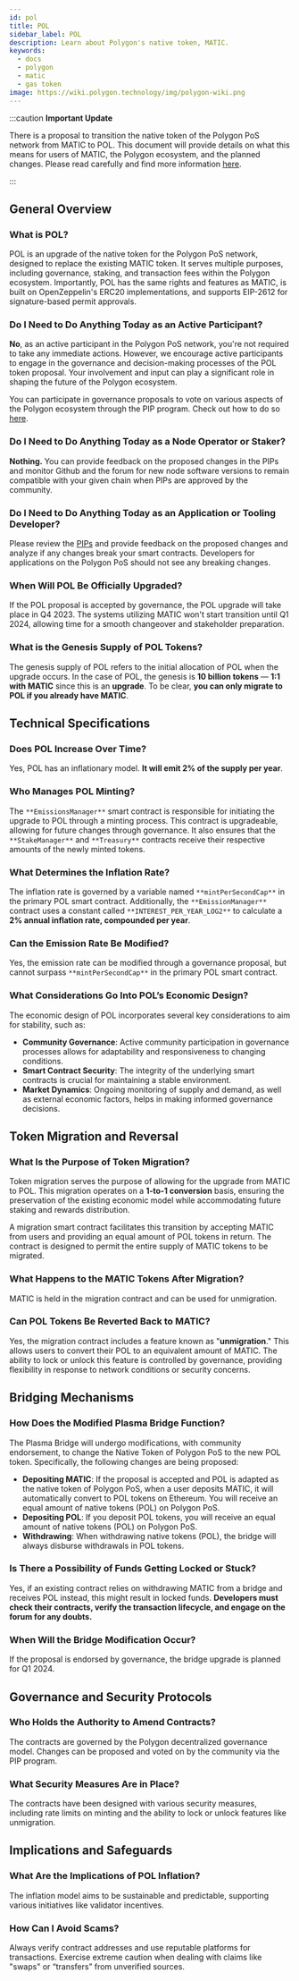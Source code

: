 ```yaml
---
id: pol
title: POL
sidebar_label: POL
description: Learn about Polygon's native token, MATIC.
keywords:
  - docs
  - polygon
  - matic
  - gas token
image: https://wiki.polygon.technology/img/polygon-wiki.png
---
```


:::caution **Important Update**

There is a proposal to transition the native token of the Polygon PoS network from MATIC to POL. This document will provide details on what this means for users of MATIC, the Polygon ecosystem, and the planned changes. Please read carefully and find more information [<ins>here</ins>](https://polygon.technology/blog/polygon-2-0-implementation-officially-begins-the-first-set-of-pips-polygon-improvement-proposals-released).

:::

## General Overview

### What is POL?

POL is an upgrade of the native token for the Polygon PoS network, designed to replace the existing MATIC token. It serves multiple purposes, including governance, staking, and transaction fees within the Polygon ecosystem. Importantly, POL has the same rights and features as MATIC, is built on OpenZeppelin's ERC20 implementations, and supports EIP-2612 for signature-based permit approvals.

### Do I Need to Do Anything Today as an Active Participant?

**No**, as an active participant in the Polygon PoS network, you're not required to take any immediate actions. However, we encourage active participants to engage in the governance and decision-making processes of the POL token proposal. Your involvement and input can play a significant role in shaping the future of the Polygon ecosystem.

You can participate in governance proposals to vote on various aspects of the Polygon ecosystem through the PIP program. Check out how to do so [here](https://wiki.polygon.technology/docs/category/polygon-improvement-proposals-pips/).

### **Do** I Need to Do Anything Today **as a Node Operator or Staker?**

**Nothing.** You can provide feedback on the proposed changes in the PIPs and monitor Github and the forum for new node software versions to remain compatible with your given chain when PIPs are approved by the community.

### **Do** I Need to Do Anything **Today as an Application or Tooling Developer?**

Please review the [PIPs](https://forum.polygon.technology/t/pip-18-polygon-2-0-phase-0-frontier/12913) and provide feedback on the proposed changes and analyze if any changes break your smart contracts. Developers for applications on the Polygon PoS should not see any breaking changes.

### When Will POL Be Officially Upgraded?

If the POL proposal is accepted by governance, the POL upgrade will take place in Q4 2023. The systems utilizing MATIC won't start transition until Q1 2024, allowing time for a smooth changeover and stakeholder preparation.

### What is the Genesis Supply of POL Tokens?

The genesis supply of POL refers to the initial allocation of POL when the upgrade occurs. In the case of POL, the genesis is **10 billion tokens** — **1:1 with MATIC** since this is an **upgrade**. To be clear, **you can only migrate to POL if you already have MATIC**.

## Technical Specifications

### Does POL Increase Over Time?

Yes, POL has an inflationary model. **It will emit 2% of the supply per year**.

### Who Manages POL Minting?

The `**EmissionsManager**` smart contract is responsible for initiating the upgrade to POL through a minting process. This contract is upgradeable, allowing for future changes through governance. It also ensures that the `**StakeManager**` and `**Treasury**` contracts receive their respective amounts of the newly minted tokens.

### What Determines the Inflation Rate?

The inflation rate is governed by a variable named `**mintPerSecondCap**` in the primary POL smart contract. Additionally, the `**EmissionManager**` contract uses a constant called `**INTEREST_PER_YEAR_LOG2**` to calculate a **2% annual inflation rate, compounded per year**.

### Can the Emission Rate Be Modified?

Yes, the emission rate can be modified through a governance proposal, but cannot surpass `**mintPerSecondCap**` in the primary POL smart contract.

### ****What Considerations Go Into POL’s Economic Design?****

The economic design of POL incorporates several key considerations to aim for stability, such as:

- **Community Governance**: Active community participation in governance processes allows for adaptability and responsiveness to changing conditions.
- **Smart Contract Security**: The integrity of the underlying smart contracts is crucial for maintaining a stable environment.
- **Market Dynamics**: Ongoing monitoring of supply and demand, as well as external economic factors, helps in making informed governance decisions.

## Token Migration and Reversal

### What Is the Purpose of Token Migration?

Token migration serves the purpose of allowing for the upgrade from MATIC to POL. This migration operates on a **1-to-1 conversion** basis, ensuring the preservation of the existing economic model while accommodating future staking and rewards distribution. 

A migration smart contract facilitates this transition by accepting MATIC from users and providing an equal amount of POL tokens in return. The contract is designed to permit the entire supply of MATIC tokens to be migrated.

### What Happens to the MATIC Tokens After Migration?

MATIC is held in the migration contract and can be used for unmigration.

### Can POL Tokens Be Reverted Back to MATIC?

Yes, the migration contract includes a feature known as "**unmigration**." This allows users to convert their POL to an equivalent amount of MATIC. The ability to lock or unlock this feature is controlled by governance, providing flexibility in response to network conditions or security concerns.

## Bridging Mechanisms

### How Does the Modified Plasma Bridge Function?

The Plasma Bridge will undergo modifications, with community endorsement, to change the Native Token of Polygon PoS to the new POL token. Specifically, the following changes are being proposed:

- **Depositing MATIC**: If the proposal is accepted and POL is adapted as the native token of Polygon PoS, when a user deposits MATIC, it will automatically convert to POL tokens on Ethereum. You will receive an equal amount of native tokens (POL) on Polygon PoS.
- **Depositing POL**: If you deposit POL tokens, you will receive an equal amount of native tokens (POL) on Polygon PoS.
- **Withdrawing**: When withdrawing native tokens (POL), the bridge will always disburse withdrawals in POL tokens.

### Is There a Possibility of Funds Getting Locked or Stuck?

Yes, if an existing contract relies on withdrawing MATIC from a bridge and receives POL instead, this might result in locked funds. **Developers must check their contracts, verify the transaction lifecycle, and engage on the forum for any doubts.**

### When Will the Bridge Modification Occur?

If the proposal is endorsed by governance, the bridge upgrade is planned for Q1 2024.

## Governance and Security Protocols

### Who Holds the Authority to Amend Contracts?

The contracts are governed by the Polygon decentralized governance model. Changes can be proposed and voted on by the community via the PIP program.

### What Security Measures Are in Place?

The contracts have been designed with various security measures, including rate limits on minting and the ability to lock or unlock features like unmigration.

## Implications and Safeguards

### What Are the Implications of POL Inflation?

The inflation model aims to be sustainable and predictable, supporting various initiatives like validator incentives.

### How Can I Avoid Scams?

Always verify contract addresses and use reputable platforms for transactions. Exercise extreme caution when dealing with claims like "swaps" or “transfers” from unverified sources.
